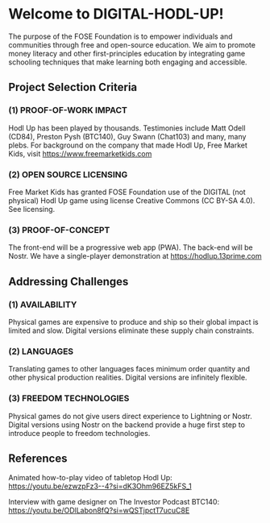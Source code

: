 # Welcome to DIGITAL-HODL-UP!

The purpose of the FOSE Foundation is to empower individuals and communities through free and open-source education. We aim to promote money literacy and other first-principles education by integrating game schooling techniques that make learning both engaging and accessible.

## Project Selection Criteria

### (1) PROOF-OF-WORK IMPACT

Hodl Up has been played by thousands. Testimonies include Matt Odell (CD84), Preston Pysh (BTC140), Guy Swann (Chat103) and many, many plebs. For background on the company that made Hodl Up, Free Market Kids, visit https://www.freemarketkids.com

### (2) OPEN SOURCE LICENSING

Free Market Kids has granted FOSE Foundation use of the DIGITAL (not physical) Hodl Up game using license Creative Commons (CC BY-SA 4.0). See licensing.

### (3) PROOF-OF-CONCEPT

The front-end will be a progressive web app (PWA). The back-end will be Nostr. We have a single-player demonstration at https://hodlup.13prime.com

## Addressing Challenges

### (1) ﻿﻿﻿﻿AVAILABILITY

Physical games are expensive to produce and ship so their global impact is limited and slow. Digital versions eliminate these supply chain constraints.

### (2) ﻿﻿﻿﻿LANGUAGES 

Translating games to other languages faces minimum order quantity and other physical production realities. Digital versions are infinitely flexible.

### ﻿﻿﻿﻿(3) FREEDOM TECHNOLOGIES  

Physical games do not give users direct experience to Lightning or Nostr. Digital versions using Nostr on the backend provide a huge first step to introduce people to freedom technologies.

## References

Animated how-to-play video of tabletop Hodl Up:  https://youtu.be/ezwzpFz3--4?si=dK3Ohm96EZ5kFS_1

Interview with game designer on The Investor Podcast BTC140: https://youtu.be/ODlLabon8fQ?si=wQSTjpctT7ucuC8E

